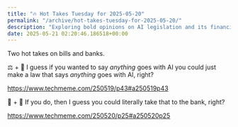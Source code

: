 ```yaml
---
title: "🔥 Hot Takes Tuesday for 2025-05-20"
permalink: "/archive/hot-takes-tuesday-for-2025-05-20/"
description: "Exploring bold opinions on AI legislation and its financial implications."
date: 2025-05-21 02:20:46.186518+00:00
---
```


<p>Two hot takes on bills and banks.</p><p>⚖️ + 🤖 I guess if you wanted to say <em>anything</em> goes with AI you could just make a law that says <em>anything</em> goes with AI, right?</p><p><a target="_blank" rel="noopener noreferrer nofollow" href="https://www.techmeme.com/250519/p43#a250519p43">https://www.techmeme.com/250519/p43#a250519p43</a></p><p>🤖 + 🏦 If you do, then I guess you could literally take that to the bank, right?</p><p><a target="_blank" rel="noopener noreferrer nofollow" href="https://www.techmeme.com/250520/p25#a250520p25">https://www.techmeme.com/250520/p25#a250520p25</a></p><p></p>